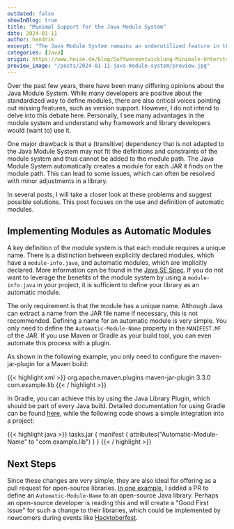 ```yaml
---
outdated: false
showInBlog: true
title: "Minimal Support for the Java Module System"
date: 2024-01-11
author: hendrik
excerpt: "The Java Module System remains an underutilized feature in the development of applications and libraries, despite its often straightforward entry point. Anyway, more and more libraries provide support for the module system. Based on that it might make sense to learn how you can add support to your project."
categories: [Java]
origin: https://www.heise.de/blog/Softwareentwicklung-Minimale-Unterstuetzung-fuer-das-Java-Modulsystem-7434695.html
preview_image: "/posts/2024-01-11-java-module-system/preview.jpg"
---
```


Over the past few years, there have been many differing opinions about the Java Module System.
While many developers are positive about the standardized way to define modules, there are also critical voices pointing out missing features, such as version support.
However, I do not intend to delve into this debate here.
Personally, I see many advantages in the module system and understand why framework and library developers would (want to) use it.

One major drawback is that a (transitive) dependency that is not adapted to the Java Module System may not fit the definitions and constraints of the module system and thus cannot be added to the module path.
The Java Module System automatically creates a module for each JAR it finds on the module path.
This can lead to some issues, which can often be resolved with minor adjustments in a library.

In several posts, I will take a closer look at these problems and suggest possible solutions.
This post focuses on the use and definition of automatic modules.

## Implementing Modules as Automatic Modules

A key definition of the module system is that each module requires a unique name.
There is a distinction between explicitly declared modules, which have a `module-info.java`, and automatic modules, which are implicitly declared.
More information can be found in the [Java SE Spec](https://docs.oracle.com/javase/specs/jls/se16/html/jls-7.html#jls-7.7.1).
If you do not want to leverage the benefits of the module system by using a `module-info.java` in your project, it is sufficient to define your library as an automatic module.

The only requirement is that the module has a unique name.
Although Java can extract a name from the JAR file name if necessary, this is not recommended.
Defining a name for an automatic module is very simple.
You only need to define the `Automatic-Module-Name` property in the `MANIFEST.MF` of the JAR.
If you use Maven or Gradle as your build tool, you can even automate this process with a plugin.

As shown in the following example, you only need to configure the maven-jar-plugin for a Maven build:

{{< highlight xml >}}
<plugin>
    <groupId>org.apache.maven.plugins</groupId>
    <artifactId>maven-jar-plugin</artifactId>
    <version>3.3.0</version>
    <configuration>
        <archive>
            <manifestEntries>
                <Automatic-Module-Name>com.example.lib</Automatic-Module-Name>
            </manifestEntries>
        </archive>
    </configuration>
</plugin>
{{< / highlight >}}

In Gradle, you can achieve this by using the Java Library Plugin, which should be part of every Java build.
Detailed documentation for using Gradle can be found [here](https://docs.gradle.org/current/userguide/java_library_plugin.html#sec:java_library_modular_auto), while the following code shows a simple integration into a project:

{{< highlight java >}}
tasks.jar {
    manifest {
        attributes("Automatic-Module-Name" to "com.example.lib")
    }
}
{{< / highlight >}}

## Next Steps

Since these changes are very simple, they are also ideal for offering as a pull request for open-source libraries.
[In one example](https://github.com/offbynull/portmapper/pull/48), I added a PR to define an `Automatic-Module-Name` to an open-source Java library.
Perhaps an open-source developer is reading this and will create a "Good First Issue" for such a change to their libraries, which could be implemented by newcomers during events like [Hacktoberfest](https://hacktoberfest.com/).